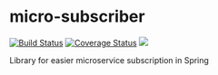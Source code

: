 # micro-subscriber

[![Build Status](https://travis-ci.com/ivanjermakov/micro-subscriber.svg?branch=master)](https://travis-ci.com/ivanjermakov/micro-subscriber)
[![Coverage Status](https://img.shields.io/coveralls/github/ivanjermakov/micro-subscriber/master)](https://coveralls.io/github/ivanjermakov/micro-subscriber?branch=master)
[![](https://jitpack.io/v/ivanjermakov/micro-subscriber.svg)](https://jitpack.io/#ivanjermakov/micro-subscriber)

Library for easier microservice subscription in Spring
